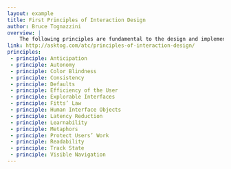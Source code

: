```yaml
---
layout: example
title: First Principles of Interaction Design
author: Bruce Tognazzini
overview: |
    The following principles are fundamental to the design and implementation of effective interfaces, whether for traditional GUI environments or the web. Of late, many web applications have reflected a lack of understanding of many of these principles of interaction design, to their great detriment. Because an application or service appears on the web, the principles do not change. If anything, applying these principles become even more important.
link: http://asktog.com/atc/principles-of-interaction-design/
principles:
 - principle: Anticipation
 - principle: Autonomy
 - principle: Color Blindness
 - principle: Consistency
 - principle: Defaults
 - principle: Efficiency of the User
 - principle: Explorable Interfaces
 - principle: Fitts’ Law
 - principle: Human Interface Objects
 - principle: Latency Reduction
 - principle: Learnability
 - principle: Metaphors
 - principle: Protect Users’ Work
 - principle: Readability
 - principle: Track State
 - principle: Visible Navigation
---
```


